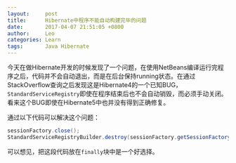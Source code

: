 ```yaml
---
layout:     post
title:      Hibernate中程序不能自动构建完毕的问题
date:      	2017-04-07 21:51:05 +0800
author:     Leo
categories: Learn
tags:       Java Hibernate
---
```

今天在做Hibernate开发的时候发现了一个问题，在使用NetBeans编译运行完程序之后，代码并不会自动退出，而是在后台保持running状态。在通过StackOverflow查询之后发现这是Hibernate4的一个已知BUG，`StandardServiceRegistry`即使在程序结束后也不会自动销毁，而必须手动关闭。看来这个BUG即使在Hibernate5中也并没有得到正确修复。

通过以下代码可以解决这个问题：

```java
sessionFactory.close();
StandardServiceRegistryBuilder.destroy(sessionFactory.getSessionFactoryOptions().getServiceRegistry());
```

可以想见，把这段代码放在`finally`块中是一个好选择。

